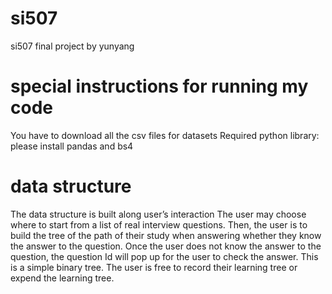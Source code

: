 # si507
si507 final project by yunyang

# special instructions for running my code
You have to download all the csv files for datasets
Required python library: 
please install pandas and bs4

# data structure
The data structure is built along user’s interaction
The user may choose where to start from a list of real interview questions. Then, the user is to build the tree of the path of their study when answering whether they know the answer to the question. Once the user does not know the answer to the question, the question Id will pop up for the user to check the answer. This is a simple binary tree. The user is free to record their learning tree or expend the learning tree.
